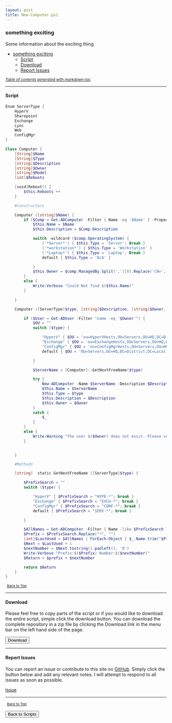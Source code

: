 ```yaml
---
layout: post
title: New-Computer.ps1
---
```


### something exciting

Some information about the exciting thing

- [something exciting](#something-exciting)
  - [Script](#script)
  - [Download](#download)
  - [Report Issues](#report-issues)

<small><i><a href='http://ecotrust-canada.github.io/markdown-toc/'>Table of contents generated with markdown-toc</a></i></small>

---

#### Script

```powershell
Enum ServerType {
    HyperV
    Sharepoint
    Exchange
    Lync
    Web
    ConfigMgr
}

Class Computer {
    [String]$Name
    [String]$Type
    [string]$Description
    [string]$Owner
    [string]$Model
    [int]$Reboots

    [void]Reboot() {
        $this.Reboots ++
    }

    #constructors

    Computer ([string]$Name) {
        if ($Comp = Get-ADComputer -Filter { Name -eq '$Name' } -Properties * -ErrorAction SilentlyContinue) {
            $this.Name = $Name
            $this.Description = $Comp.Description

            switch -wildcard ($comp.OperatingSystem) {
                ('*Server*') { $this.Type = 'Server'; Break }
                ('*workstation*') { $this.Type = 'Workstation' }
                ('*Laptop*') { $this.Type = 'Laptop'; Break }
                default { $this.Type = 'N/A' }

            }
            $this.Owner = $comp.ManagedBy.Split(',')[0].Replace('CN=', '')
        }
        else {
            Write-Verbose "Could Not find $($this.Name)"
        }

    }

    Computer ([ServerType]$type, [string]$Description, [string]$Owner, [String]$Model) {

        if ($User = Get-ADUser -Filter "name -eq '$Owner'") {
            $OU = ""
            switch ($type) {

                "HyperV" { $OU = 'ou=HyperVHosts,OU=Servers,OU=HQ,DC=District,DC=Local'; break }
                "Exchange" { $OU = 'ou=ExchangeHosts,OU=Servers,OU=HQ,DC=District,DC=Local'; break }
                "ConfigMgr" { $OU = 'ou=ConfigMgrHosts,OU=Servers,OU=HQ,DC=District,DC=Local'; break }
                default { $OU = 'OU=Servers,OU=HQ,DC=District,DC=Local' }

            }

            $ServerName = [Computer]::GetNextFreeName($type)

            try {
                New-ADComputer -Name $ServerName -Description $Description -ManagedBy $User -Path $ou -ErrorAction Stop
                $this.Name = $ServerName
                $this.Type = $type
                $this.Description = $Description
                $this.Owner = $Owner
            }
            catch {
                $_
            }
        }
        else {
            Write-Warning "The user $($Owner) does not exist. Please verify and try again."
        }


    }

    #Methods

    [string]  static GetNextFreeName ([ServerType]$type) {

        $PrefixSearch = ""
        switch ($type) {

            "HyperV" { $PrefixSearch = "HYPE-*"; break }
            "Exchange" { $PrefixSearch = "EXCH-*"; break }
            "ConfigMgr" { $PrefixSearch = "CONF-*"; break }
            default { $PrefixSearch = "SERV-*"; break }

        }

        $AllNames = Get-ADComputer -Filter { Name -like $PrefixSearch } | Select-Object Name
        $Prefix = $PrefixSearch.Replace("*", "")
        [int]$LastUsed = $AllNames | ForEach-Object { $_.Name.trim("$Prefix") } | Select-Object -Last 1
        $Next = $LastUsed + 1
        $nextNumber = $Next.tostring().padleft(3, '0')
        Write-Verbose "Prefix:$($Prefix) Number:$($nextNumber)"
        $Return = $prefix + $nextNumber

        return $Return
    }
}
```

<span style="font-size:11px;"><a href="#"><i class="fas fa-caret-up" aria-hidden="true" style="color: white; margin-right:5px;"></i>Back to Top</a></span>

---

#### Download

Please feel free to copy parts of the script or if you would like to download the entire script, simple click the download button. You can download the complete repository in a zip file by clicking the Download link in the menu bar on the left hand side of the page.

<button class="btn" type="submit" onclick="window.open('/PowerShell/scripts/activeDirectory/New-Computer.ps1')">
    <i class="fa fa-cloud-download-alt">
    </i>
        Download
</button>

---

#### Report Issues

You can report an issue or contribute to this site on <a href="https://github.com/BanterBoy/scripts-blog/issues">GitHub</a>. Simply click the button below and add any relevant notes. I will attempt to respond to all issues as soon as possible.

<!-- Place this tag where you want the button to render. -->

<a class="github-button" href="https://github.com/BanterBoy/scripts-blog/issues/new?title=New-Computer.ps1&body=There is a problem with this function. Please find details below." data-show-count="true" aria-label="Issue BanterBoy/scripts-blog on GitHub">Issue</a>

---

<span style="font-size:11px;"><a href="#"><i class="fas fa-caret-up" aria-hidden="true" style="color: white; margin-right:5px;"></i>Back to Top</a></span>

<a href="/menu/_pages/scripts.html">
    <button class="btn">
        <i class='fas fa-reply'>
        </i>
            Back to Scripts
    </button>
</a>

[1]: http://ecotrust-canada.github.io/markdown-toc
[2]: https://github.com/googlearchive/code-prettify
